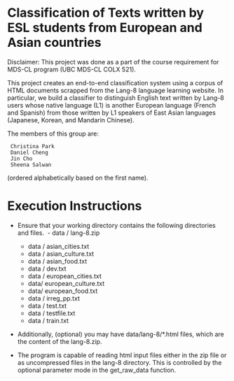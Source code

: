 # Classification of Texts written by ESL students from European and Asian countries 

Disclaimer: This project was done as a part of the course requirement for MDS-CL program (UBC MDS-CL COLX 521). 

This project creates an end-to-end classification system using a corpus of HTML documents scrapped from the Lang-8 language learning website. In particular, we build a classifier to distinguish English text written by Lang-8 users whose native language (L1) is another European language (French and Spanish) from those written by L1 speakers of East Asian languages (Japanese, Korean, and Mandarin Chinese). 

The members of this group are: 

     Christina Park
     Daniel Cheng
     Jin Cho
     Sheena Salwan 
   
 (ordered alphabetically based on the first name).
 
 # Execution Instructions
 
 * Ensure that your working directory contains the following directories and files.  - data / lang-8.zip
      - data / asian_cities.txt
      - data / asian_culture.txt
      - data / asian_food.txt
      - data / dev.txt
      - data / european_cities.txt
      - data/ european_culture.txt
      - data/ european_food.txt 
      - data / irreg_pp.txt
      - data / test.txt
      - data / testfile.txt
      - data / train.txt

* Additionally, (optional) you may have data/lang-8/*.html files, which are the content of the lang-8.zip.
* The program is capable of reading html input files either in the zip file or as uncompressed files in the lang-8 directory. This is controlled by the optional parameter mode in the get_raw_data function. 
